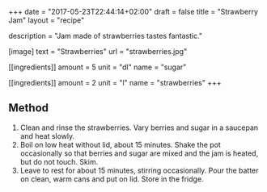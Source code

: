 +++
date = "2017-05-23T22:44:14+02:00"
draft = false
title = "Strawberry Jam"
layout = "recipe"

description = "Jam made of strawberries tastes fantastic."

[image]
text = "Strawberries"
url = "strawberries.jpg"

[[ingredients]]
amount = 5
unit = "dl"
name = "sugar"

[[ingredients]]
amount = 2
unit = "l"
name = "strawberries"
+++

## Method

1. Clean and rinse the strawberries. Vary berries and sugar in a saucepan and heat slowly.
2. Boil on low heat without lid, about 15 minutes. Shake the pot occasionally so that berries and sugar are mixed and the jam is heated, but do not touch. Skim.
3. Leave to rest for about 15 minutes, stirring occasionally. Pour the batter on clean, warm cans and put on lid. Store in the fridge.
